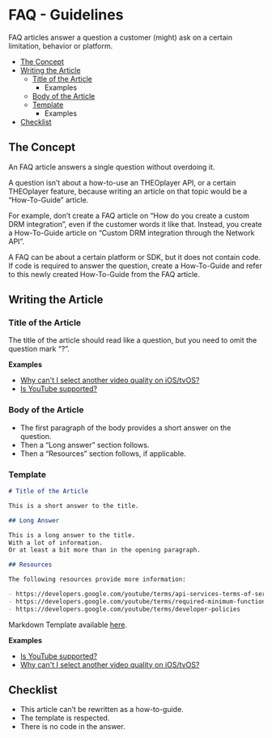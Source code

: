 # FAQ - Guidelines

FAQ articles answer a question a customer (might) ask on a certain limitation, behavior or platform.

- [The Concept](#the-concept)
- [Writing the Article](#Writing-the-Article)
  - [Title of the Article](#Title-of-the-Article)
    - Examples
  - [Body of the Article](#Body-of-the-Article)
  - [Template](#Template)
    - Examples
- [Checklist](#Checklist)

## The Concept

An FAQ article answers a single question without overdoing it.

A question isn’t about a how-to-use an THEOplayer API, or a certain THEOplayer feature, because writing an article on that topic would be a “How-To-Guide” article.

For example, don’t create a FAQ article on “How do you create a custom DRM integration”, even if the customer words it like that. Instead, you create a How-To-Guide article on “Custom DRM integration through the Network API”.

A FAQ can be about a certain platform or SDK, but it does not contain code. If code is required to answer the question, create a How-To-Guide and refer to this newly created How-To-Guide from the FAQ article.

## Writing the Article

### Title of the Article

The title of the article should read like a question, but you need to omit the question mark “?”.

**Examples**

- [Why can't I select another video quality on iOS/tvOS?](/theoplayer/faq/why-cant-we-select-other-video-quality-on-ios-tvos)
- [Is YouTube supported?](/theoplayer/faq/is-youtube-supported)

### Body of the Article

- The first paragraph of the body provides a short answer on the question.
- Then a “Long answer” section follows.
- Then a “Resources” section follows, if applicable.

### Template

```markdown
# Title of the Article

This is a short answer to the title.

## Long Answer

This is a long answer to the title.
With a lot of information.
Or at least a bit more than in the opening paragraph.

## Resources

The following resources provide more information:

- https://developers.google.com/youtube/terms/api-services-terms-of-service
- https://developers.google.com/youtube/terms/required-minimum-functionality
- https://developers.google.com/youtube/terms/developer-policies
```

Markdown Template available [here](../templates/faq.md).

**Examples**

- [Is YouTube supported?](/theoplayer/faq/is-youtube-supported)
- [Why can't I select another video quality on iOS/tvOS?](/theoplayer/faq/why-cant-we-select-other-video-quality-on-ios-tvos)

## Checklist

- This article can’t be rewritten as a how-to-guide.
- The template is respected.
- There is no code in the answer.
